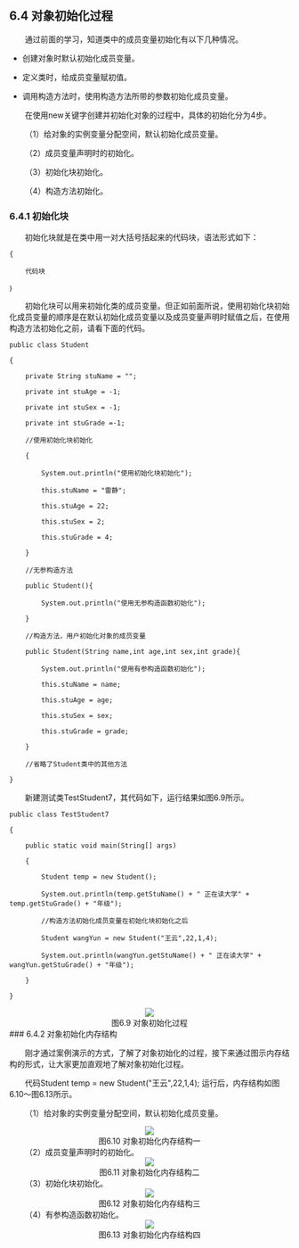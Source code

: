 ## 6.4  对象初始化过程


&emsp;&emsp;通过前面的学习，知道类中的成员变量初始化有以下几种情况。

- 创建对象时默认初始化成员变量。

- 定义类时，给成员变量赋初值。

- 调用构造方法时，使用构造方法所带的参数初始化成员变量。

&emsp;&emsp;在使用new关键字创建并初始化对象的过程中，具体的初始化分为4步。

&emsp;&emsp;（1）给对象的实例变量分配空间，默认初始化成员变量。

&emsp;&emsp;（2）成员变量声明时的初始化。

&emsp;&emsp;（3）初始化块初始化。

&emsp;&emsp;（4）构造方法初始化。

### 6.4.1  初始化块  

&emsp;&emsp;初始化块就是在类中用一对大括号括起来的代码块，语法形式如下：


```
{

	代码块

｝
```


&emsp;&emsp;初始化块可以用来初始化类的成员变量。但正如前面所说，使用初始化块初始化成员变量的顺序是在默认初始化成员变量以及成员变量声明时赋值之后，在使用构造方法初始化之前，请看下面的代码。


```
public class Student 

{

    private String stuName = "";  

    private int stuAge = -1;      

    private int stuSex = -1;      

    private int stuGrade =-1;    

    //使用初始化块初始化

    {       

        System.out.println("使用初始化块初始化");

        this.stuName = "雷静";

        this.stuAge = 22;

        this.stuSex = 2;   

        this.stuGrade = 4;

    }

    //无参构造方法

    public Student(){                            

        System.out.println("使用无参构造函数初始化");

    }

    //构造方法，用户初始化对象的成员变量

    public Student(String name,int age,int sex,int grade){                                   

        System.out.println("使用有参构造函数初始化");

        this.stuName = name;

        this.stuAge = age;

        this.stuSex = sex;         

        this.stuGrade = grade;

    }       

    //省略了Student类中的其他方法

}
```


&emsp;&emsp;新建测试类TestStudent7，其代码如下，运行结果如图6.9所示。


```
public class TestStudent7

{

    public static void main(String[] args) 

    {

        Student temp = new Student(); 

        System.out.println(temp.getStuName() + " 正在读大学" + temp.getStuGrade() + "年级");

        //构造方法初始化成员变量在初始化块初始化之后

        Student wangYun = new Student("王云",22,1,4);                        

        System.out.println(wangYun.getStuName() + " 正在读大学" + wangYun.getStuGrade() + "年级");

    }

}
```

<center><img  src="https://labfile.oss.aliyuncs.com/library/textbook-java1/img/d6z/tu6.6.png"/></center>
<center>图6.9  对象初始化过程</center>  
### 6.4.2  对象初始化内存结构  

&emsp;&emsp;刚才通过案例演示的方式，了解了对象初始化的过程，接下来通过图示内存结构的形式，让大家更加直观地了解对象初始化过程。

&emsp;&emsp;代码Student temp = new Student("王云",22,1,4);      运行后，内存结构如图6.10～图6.13所示。

&emsp;&emsp;（1）给对象的实例变量分配空间，默认初始化成员变量。

<center><img  src="https://labfile.oss.aliyuncs.com/library/textbook-java1/img/d6z/tu6.10.png"/></center>
<center>图6.10  对象初始化内存结构一</center>  
&emsp;&emsp;（2）成员变量声明时的初始化。

<center><img  src="https://labfile.oss.aliyuncs.com/library/textbook-java1/img/d6z/tu6.11.png"/></center>
<center>图6.11  对象初始化内存结构二</center>  
&emsp;&emsp;（3）初始化块初始化。

<center><img  src="https://labfile.oss.aliyuncs.com/library/textbook-java1/img/d6z/tu6.12.png"/></center>
<center>图6.12  对象初始化内存结构三</center>  
&emsp;&emsp;（4）有参构造函数初始化。

<center><img  src="https://labfile.oss.aliyuncs.com/library/textbook-java1/img/d6z/tu6.13.png"/></center>
<center>图6.13  对象初始化内存结构四</center>  

